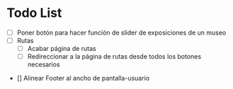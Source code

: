 # Todo List

- [ ] Poner botón para hacer función de slider de exposiciones de un museo
- [ ] Rutas
    - [ ] Acabar página de rutas
    - [ ] Redireccionar a la página de rutas desde todos los botones necesarios
- [] Alinear Footer al ancho de pantalla-usuario